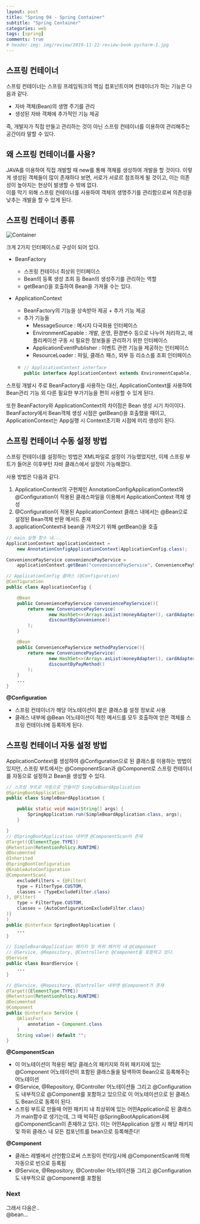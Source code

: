 ```yaml
---  
layout: post  
title: "Spring 04 - Spring Container"  
subtitle: "Spring Container"  
categories: web  
tags: [spring]   
comments: true  
# header-img: img/review/2019-11-22-review-book-pycharm-1.jpg  
---  
```

  
## 스프링 컨테이너
스프링 컨테이너는 스프링 프레임워크의 핵심 컴포넌트이며 컨테이너가 하는 기능은 다음과 같다.
- 자바 객체(Bean)의 생명 주기를 관리
- 생성된 자바 객체에 추가적인 기능 제공

즉, 개발자가 직접 만들고 관리하는 것이 아닌 스프링 컨테이너를 이용하여 관리해주는 공간이라 말할 수 있다. 

## 왜 스프링 컨테이너를 사용?
JAVA를 이용하여 직접 개발할 때 new를 통해 객체를 생성하여 개발을 할 것이다. 이렇게 생성된 객체들이 많이 존재하다 보면, 서로가 서로르 참조하게 될 것이고, 이는 의존성이 높아지는 현상이 발생할 수 밖에 없다.  
이를 막기 위해 스프링 컨테이너를 사용하여 객체의 생명주기를 관리함으로써 의존성을 낮추는 개발을 할 수 있게 된다.

## 스프링 컨테이너 종류
![Container](https://zzangkkmin.github.io/assets/img/postImages/2024-08-27-web-spring-04-Container.png) 

크게 2가지 인터페이스로 구성이 되어 있다.
  
- BeanFactory
  - 스프링 컨테이너 최상위 인터페이스
  - Bean의 등록 생성 조회 등 Bean의 생성주기를 관리하는 역할
  - getBean()을 호출하여 Bean을 가져올 수는 있다.

- ApplicationContext 
  - BeanFactory의 기능을 상속받아 제공 + 추가 기능 제공
  - 추가 기능들
    - MessageSource : 메시지 다국화용 인터페이스
    - EnvironmentCapable : 개발, 운영, 환경변수 등으로 나누어 처리하고, 애플리케이션 구동 시 필요한 정보들을 관리하기 위한 인터페이스
    - ApplicationEventPublisher : 이벤트 관련 기능을 제공하는 인터페이스
    - ResourceLoader : 파일, 클래스 패스, 외부 등 리소스를 조회 인터페이스
  - ```java
    // ApplicationContext interface
    public interface ApplicationContext extends EnvironmentCapable, ListableBeanFactory, HierarchicalBeanFactory, MessageSource, ApplicationEventPublisher, ResourcePatternResolver
    ```
  
스프링 개발시 주로 BeanFactory를 사용하는 대신, ApplicationContext를 사용하여 Bean관리 기능 외 다른 필요한 부가기능을 편히 사용할 수 있게 된다.
  
또한 BeanFactory와 ApplicationContext의 차이점은 Bean 생성 시기 차이이다. BeanFactory에서 Bean객체 생성 시점은 getBean()을 호출했을 때이고, ApplicationContext는 App실행 시 Context초기화 시점에 미리 생성이 된다.

## 스프링 컨테이너 수동 설정 방법
스프링 컨테이너를 설정하는 방법은 XML파일로 설정이 가능했었지만, 이제 스프링 부트가 들어온 이후부턴 자바 클래스에서 설정이 가능해졌다.

사용 방법은 다음과 같다.
1. ApplicationContext의 구현체인 AnnotationConfigApplicationContext와 @Configuration이 적용된 클래스파일을 이용해서 ApplicationContext 객체 생성
2. @Configuration이 적용된 ApplicationContext 클래스 내에서는 @Bean으로 설정된 Bean객체 반환 메서드 존재
3. applicationContext내 bean을 가져오기 위해 getBean()을 호출

```java
// main 실행 함수 내...
ApplicationContext applicationContext = 
    new AnnotationConfigApplicationContext(ApplicationConfig.class);

ConveniencePayService conveniencePayService =
    applicationContext.getBean("conveniencePayService", ConveniencePayService.class);

// ApplicationConfig 클래스 (@Configuration)
@Configuration
public class ApplicationConfig {

    @Bean
    public ConveniencePayService conveniencePayService(){
        return new ConveniencePayService(
                new HashSet<>(Arrays.asList(moneyAdapter(), cardAdapter())),
                discountByConvenience()
        );
    }

    @Bean
    public ConveniencePayService methodPayService(){
        return new ConveniencePayService(
                new HashSet<>(Arrays.asList(moneyAdapter(), cardAdapter())),
                discountByPayMethod()
        );
    }
    ...
}
```

**@Configuration**
- 스프링 컨테이너가 해당 어노테이션이 붙은 클래스를 설정 정보로 사용
- 클래스 내부에 @Bean 어노테이션이 적힌 메서드를 모두 호출하여 얻은 객체를 스프링 컨테이너에 등록하게 된다.

## 스프링 컨테이너 자동 설정 방법
ApplicationContext를 생성하여 @Configuration으로 된 클래스를 이용하는 방법이 있지만, 스프링 부트에서는 @ComponentScan과 @Component로 스프링 컨테이너를 자동으로 설정하고 Bean을 생성할 수 있다.

```java
// 스프링 부트로 자동으로 만들어진 SimpleBoardApplication
@SpringBootApplication
public class SimpleBoardApplication {

	public static void main(String[] args) {
		SpringApplication.run(SimpleBoardApplication.class, args);
	}

}
// @SpringBootApplication 내부엔 @ComponentScan이 존재
@Target({ElementType.TYPE})
@Retention(RetentionPolicy.RUNTIME)
@Documented
@Inherited
@SpringBootConfiguration
@EnableAutoConfiguration
@ComponentScan(
    excludeFilters = {@Filter(
    type = FilterType.CUSTOM,
    classes = {TypeExcludeFilter.class}
), @Filter(
    type = FilterType.CUSTOM,
    classes = {AutoConfigurationExcludeFilter.class}
)}
)
public @interface SpringBootApplication {
    ...
}

// SimpleBoardApplication 패키지 및 하위 패키지 내 @Component
// @Service, @Repository, @Controller는 @Component을 포함하고 있다.
@Service
public class BoardService {
    ...
}

// @Service, @Repository, @Controller 내부엔 @Component가 존재
@Target({ElementType.TYPE})
@Retention(RetentionPolicy.RUNTIME)
@Documented
@Component
public @interface Service {
    @AliasFor(
        annotation = Component.class
    )
    String value() default "";
}


```

**@ComponentScan**
- 이 어노테이션이 적용된 해당 클래스의 패키지와 하위 패키지에 있는 @Component 어노테이션이 포함된 클래스들을 탐색하여 Bean으로 등록해주는 어노테이션
- @Service, @Repository, @Controller 어노테이션들 그리고 @Configuration도 내부적으로 @Component를 포함하고 있으므로 이 어노테이션으로 된 클래스도 Bean으로 동록이 된다.
- 스프링 부트로 만들때 어떤 패키지 내 최상위에 있는 어떤Application로 된 클래스가 main함수로 생기는데, 그 때 박혀진 @SpringBootApplication내에 @ComponentScan이 존재하고 있다. 이는 어떤Application 실행 시 해당 패키지 및 하위 클래스 내 모든 컴포넌트를 bean으로 등록해준다!

**@Component**
- 클래스 레벨에서 선언함으로써 스프링이 런타임시에 @ComponentScan에 의해 자동으로 빈으로 등록됨
- @Service, @Repository, @Controller 어노테이션들 그리고 @Configuration도 내부적으로 @Component를 포함됨

### Next
그래서 다음은..  
@bean...
